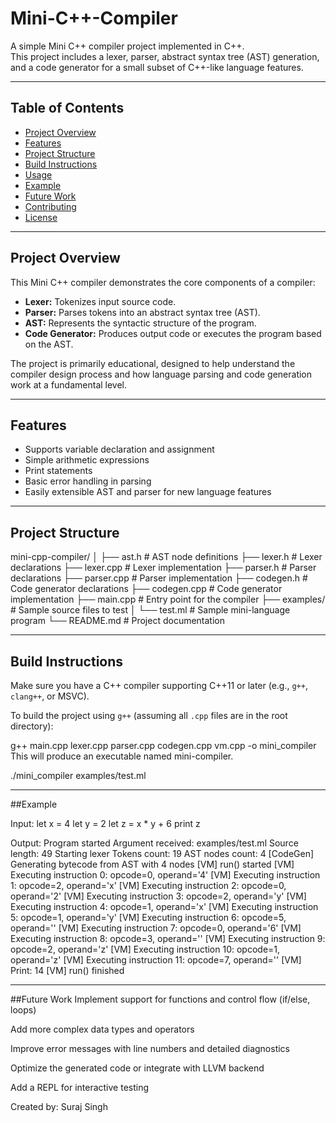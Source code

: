 # Mini-C++-Compiler


A simple Mini C++ compiler project implemented in C++.  
This project includes a lexer, parser, abstract syntax tree (AST) generation, and a code generator for a small subset of C++-like language features.

---

## Table of Contents
- [Project Overview](#project-overview)
- [Features](#features)
- [Project Structure](#project-structure)
- [Build Instructions](#build-instructions)
- [Usage](#usage)
- [Example](#example)
- [Future Work](#future-work)
- [Contributing](#contributing)
- [License](#license)

---

## Project Overview

This Mini C++ compiler demonstrates the core components of a compiler:
- **Lexer:** Tokenizes input source code.
- **Parser:** Parses tokens into an abstract syntax tree (AST).
- **AST:** Represents the syntactic structure of the program.
- **Code Generator:** Produces output code or executes the program based on the AST.

The project is primarily educational, designed to help understand the compiler design process and how language parsing and code generation work at a fundamental level.

---

## Features

- Supports variable declaration and assignment
- Simple arithmetic expressions
- Print statements
- Basic error handling in parsing
- Easily extensible AST and parser for new language features

---

## Project Structure
mini-cpp-compiler/
│
├── ast.h # AST node definitions
├── lexer.h # Lexer declarations
├── lexer.cpp # Lexer implementation
├── parser.h # Parser declarations
├── parser.cpp # Parser implementation
├── codegen.h # Code generator declarations
├── codegen.cpp # Code generator implementation
├── main.cpp # Entry point for the compiler
├── examples/ # Sample source files to test
│ └── test.ml # Sample mini-language program
└── README.md # Project documentation



---

## Build Instructions

Make sure you have a C++ compiler supporting C++11 or later (e.g., `g++`, `clang++`, or MSVC).

To build the project using `g++` (assuming all `.cpp` files are in the root directory):


g++ main.cpp lexer.cpp parser.cpp codegen.cpp vm.cpp -o mini_compiler
This will produce an executable named mini-compiler.

./mini_compiler examples/test.ml


---
##Example

Input:
let x = 4
let y = 2
let z = x * y + 6
print z


Output:
Program started
Argument received: examples/test.ml
Source length: 49
Starting lexer
Tokens count: 19
AST nodes count: 4
[CodeGen] Generating bytecode from AST with 4 nodes
[VM] run() started
[VM] Executing instruction 0: opcode=0, operand='4'
[VM] Executing instruction 1: opcode=2, operand='x'
[VM] Executing instruction 2: opcode=0, operand='2'
[VM] Executing instruction 3: opcode=2, operand='y'
[VM] Executing instruction 4: opcode=1, operand='x'
[VM] Executing instruction 5: opcode=1, operand='y'
[VM] Executing instruction 6: opcode=5, operand=''
[VM] Executing instruction 7: opcode=0, operand='6'
[VM] Executing instruction 8: opcode=3, operand=''
[VM] Executing instruction 9: opcode=2, operand='z'
[VM] Executing instruction 10: opcode=1, operand='z'
[VM] Executing instruction 11: opcode=7, operand=''
[VM] Print: 14
[VM] run() finished

---

##Future Work
Implement support for functions and control flow (if/else, loops)

Add more complex data types and operators

Improve error messages with line numbers and detailed diagnostics

Optimize the generated code or integrate with LLVM backend

Add a REPL for interactive testing





Created by:
Suraj Singh

